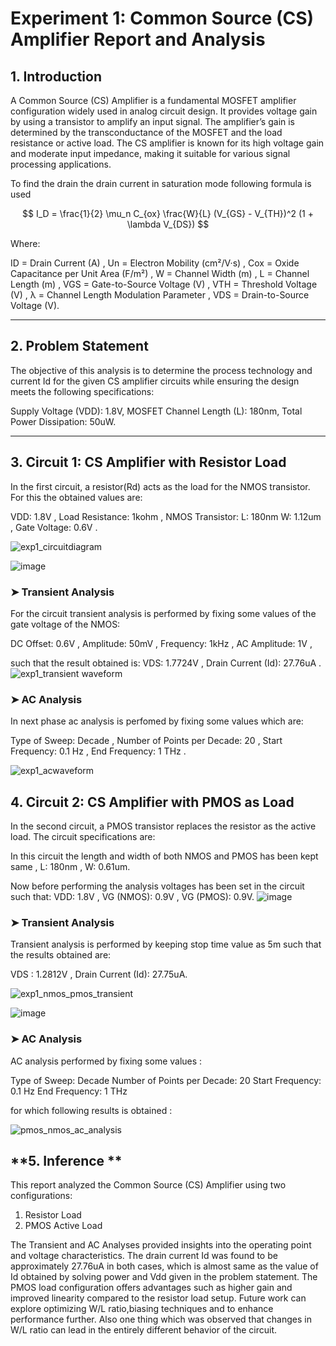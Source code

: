 # **Experiment 1: Common Source (CS) Amplifier Report and Analysis**

## **1. Introduction**  

A Common Source (CS) Amplifier is a fundamental MOSFET amplifier configuration widely used in analog circuit design. It provides voltage gain by using a transistor to amplify an input signal. The amplifier’s gain is determined by the transconductance of the MOSFET and the load resistance or active load. The CS amplifier is known for its high voltage gain and moderate input impedance, making it suitable for various signal processing applications.  

 To find the drain the drain current in saturation mode following formula is used
 
 $$ I_D = \frac{1}{2} \mu_n C_{ox} \frac{W}{L} (V_{GS} - V_{TH})^2 (1 + \lambda V_{DS}) $$  

Where:  

ID = Drain Current (A) ,
Un = Electron Mobility (cm²/V·s) ,
Cox = Oxide Capacitance per Unit Area (F/m²) ,
W = Channel Width (m) , 
L = Channel Length (m) ,
VGS = Gate-to-Source Voltage (V) ,
VTH = Threshold Voltage (V) ,
λ = Channel Length Modulation Parameter ,
VDS = Drain-to-Source Voltage (V).

---

## **2. Problem Statement**  

The objective of this analysis is to determine the process technology and current Id for the given CS amplifier circuits while ensuring the design meets the following specifications:  

Supply Voltage (VDD): 1.8V,
MOSFET Channel Length (L): 180nm,
Total Power Dissipation: 50uW.

---

## **3. Circuit 1: CS Amplifier with Resistor Load**  

In the first circuit, a resistor(Rd) acts as the load for the NMOS transistor. For this the obtained values are:  

VDD: 1.8V ,
Load Resistance: 1kohm ,
NMOS Transistor:
L: 180nm 
W: 1.12um ,
Gate Voltage: 0.6V .

![exp1_circuitdiagram](https://github.com/user-attachments/assets/46fb5c13-9adc-42b4-94d5-b56f84276bb6)

![image](https://github.com/user-attachments/assets/0565a976-9763-4c96-847c-6ca044e5edd7)



### **➤ Transient Analysis**  

For the circuit transient analysis is performed by fixing some values of the gate voltage of the NMOS:

DC Offset: 0.6V ,
Amplitude: 50mV ,
Frequency: 1kHz ,
AC Amplitude: 1V ,

such that the result obtained is:
VDS: 1.7724V ,
Drain Current (Id): 27.76uA .
![exp1_transient waveform](https://github.com/user-attachments/assets/b283161c-8669-4a12-9299-e71aecb895e7)


### **➤ AC Analysis**  

In next phase ac analysis is perfomed by fixing some values which are:

Type of Sweep: Decade ,
Number of Points per Decade: 20 ,
Start Frequency: 0.1 Hz ,
End Frequency: 1 THz .

![exp1_acwaveform](https://github.com/user-attachments/assets/62b58b0b-f236-4779-b27a-20096ac2088e)

## **4. Circuit 2: CS Amplifier with PMOS as Load**  

In the second circuit, a PMOS transistor replaces the resistor as the active load. The circuit specifications are:  

In this circuit the length and width of both NMOS and PMOS has been kept same ,
L: 180nm ,
W: 0.61um.

Now before performing the analysis voltages has been set in the circuit such that:
VDD: 1.8V ,
VG (NMOS): 0.9V ,
VG (PMOS): 0.9V.
![image](https://github.com/user-attachments/assets/c7ad8f6b-a665-4723-be33-c4f2c68ab450)




### **➤ Transient Analysis**  
 Transient analysis is performed by keeping stop time value as 5m such that the results obtained are:

VDS : 1.2812V ,
Drain Current (Id): 27.75uA.

![exp1_nmos_pmos_transient](https://github.com/user-attachments/assets/686f8b8b-fc07-4f60-9079-ab72ae7b4b80)

![image](https://github.com/user-attachments/assets/f349669a-547d-4688-b52b-43d3606768b6)

### **➤ AC Analysis**  

AC analysis performed by fixing some values :

Type of Sweep: Decade
Number of Points per Decade: 20
Start Frequency: 0.1 Hz
End Frequency: 1 THz

for which following results is obtained :

![pmos_nmos_ac_analysis](https://github.com/user-attachments/assets/20dcdfd3-5d61-4561-8877-86aeb0e8d4ac)


## **5. Inference **  

This report analyzed the Common Source (CS) Amplifier using two configurations:  
1. Resistor Load 
2. PMOS Active Load

The Transient and AC Analyses provided insights into the operating point and voltage characteristics. The drain current Id was found to be approximately 27.76uA in both cases, which is almost same as the value of Id obtained by solving power and Vdd given in the problem statement.
The PMOS load configuration offers advantages such as higher gain and improved linearity compared to the resistor load setup. Future work can explore optimizing W/L ratio,biasing techniques and  to enhance performance further. Also one thing which was observed that changes in W/L ratio can lead in the entirely different behavior of the circuit.  


